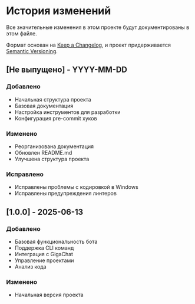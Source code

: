 # История изменений

Все значительные изменения в этом проекте будут документированы в этом файле.

Формат основан на [Keep a Changelog](https://keepachangelog.com/ru/1.0.0/),
и проект придерживается [Semantic Versioning](https://semver.org/spec/v2.0.0.html).

## [Не выпущено] - YYYY-MM-DD

### Добавлено
- Начальная структура проекта
- Базовая документация
- Настройка инструментов для разработки
- Конфигурация pre-commit хуков

### Изменено
- Реорганизована документация
- Обновлен README.md
- Улучшена структура проекта

### Исправлено
- Исправлены проблемы с кодировкой в Windows
- Исправлены предупреждения линтеров

## [1.0.0] - 2025-06-13

### Добавлено
- Базовая функциональность бота
- Поддержка CLI команд
- Интеграция с GigaChat
- Управление проектами
- Анализ кода

### Изменено
- Начальная версия проекта
